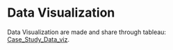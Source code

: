 
# Data Visualization


Data Visualization are made and share through tableau: [Case_Study_Data_viz](https://public.tableau.com/views/BikeShareCaseStudy_16529134151260/Story1?:language=en-US&:display_count=n&:origin=viz_share_link).
 